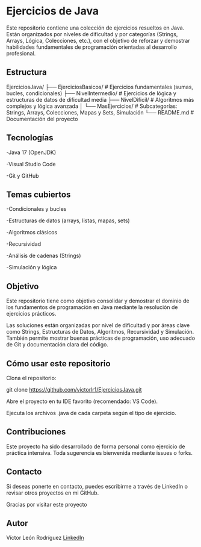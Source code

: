 # Ejercicios de Java

Este repositorio contiene una colección de ejercicios resueltos en Java. Están organizados por niveles de dificultad y por categorías (Strings, Arrays, Lógica, Colecciones, etc.), con el objetivo de reforzar y demostrar habilidades fundamentales de programación orientadas al desarrollo profesional.

## Estructura

EjerciciosJava/
├── EjerciciosBasicos/            # Ejercicios fundamentales (sumas, bucles, condicionales)
├── NivelIntermedio/              # Ejercicios de lógica y estructuras de datos de dificultad media
├── NivelDificil/                 # Algoritmos más complejos y lógica avanzada
│   └── MasEjercicios/            # Subcategorías: Strings, Arrays, Colecciones, Mapas y Sets, Simulación
└── README.md                     # Documentación del proyecto

## Tecnologías 

-Java 17 (OpenJDK)

-Visual Studio Code

-Git y GitHub

## Temas cubiertos

-Condicionales y bucles

-Estructuras de datos (arrays, listas, mapas, sets)

-Algoritmos clásicos

-Recursividad

-Análisis de cadenas (Strings)

-Simulación y lógica

## Objetivo

Este repositorio tiene como objetivo consolidar y demostrar el dominio de los fundamentos de programación en Java mediante la resolución de ejercicios prácticos.

Las soluciones están organizadas por nivel de dificultad y por áreas clave como Strings, Estructuras de Datos, Algoritmos, Recursividad y Simulación. También permite mostrar buenas prácticas de programación, uso adecuado de Git y documentación clara del código.

## Cómo usar este repositorio

Clona el repositorio:

git clone https://github.com/victorlr1/EjerciciosJava.git

Abre el proyecto en tu IDE favorito (recomendado: VS Code).

Ejecuta los archivos .java de cada carpeta según el tipo de ejercicio.

## Contribuciones

Este proyecto ha sido desarrollado de forma personal como ejercicio de práctica intensiva. Toda sugerencia es bienvenida mediante issues o forks.

## Contacto

Si deseas ponerte en contacto, puedes escribirme a través de LinkedIn o revisar otros proyectos en mi GitHub.

Gracias por visitar este proyecto
## Autor

Víctor León Rodríguez
[LinkedIn](https://www.linkedin.com/in/victorlrl) 
